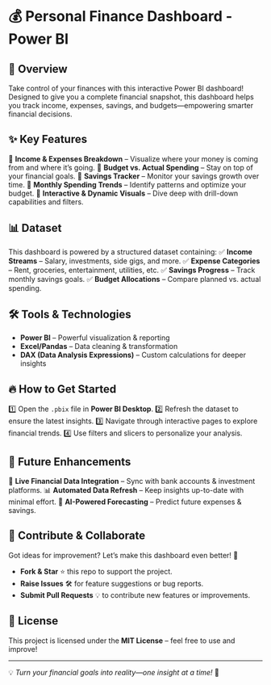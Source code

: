 # 💰 Personal Finance Dashboard - Power BI

## 🚀 Overview
Take control of your finances with this interactive Power BI dashboard! Designed to give you a complete financial snapshot, this dashboard helps you track income, expenses, savings, and budgets—empowering smarter financial decisions. 

## ✨ Key Features
🔹 **Income & Expenses Breakdown** – Visualize where your money is coming from and where it’s going.
🔹 **Budget vs. Actual Spending** – Stay on top of your financial goals.
🔹 **Savings Tracker** – Monitor your savings growth over time.
🔹 **Monthly Spending Trends** – Identify patterns and optimize your budget.
🔹 **Interactive & Dynamic Visuals** – Dive deep with drill-down capabilities and filters.

## 📊 Dataset
This dashboard is powered by a structured dataset containing:
✅ **Income Streams** – Salary, investments, side gigs, and more.
✅ **Expense Categories** – Rent, groceries, entertainment, utilities, etc.
✅ **Savings Progress** – Track monthly savings goals.
✅ **Budget Allocations** – Compare planned vs. actual spending.

## 🛠️ Tools & Technologies
- **Power BI** – Powerful visualization & reporting
- **Excel/Pandas** – Data cleaning & transformation
- **DAX (Data Analysis Expressions)** – Custom calculations for deeper insights

## 🔥 How to Get Started
1️⃣ Open the `.pbix` file in **Power BI Desktop**.
2️⃣ Refresh the dataset to ensure the latest insights.
3️⃣ Navigate through interactive pages to explore financial trends.
4️⃣ Use filters and slicers to personalize your analysis.

## 🌟 Future Enhancements
🚀 **Live Financial Data Integration** – Sync with bank accounts & investment platforms.
📊 **Automated Data Refresh** – Keep insights up-to-date with minimal effort.
🔮 **AI-Powered Forecasting** – Predict future expenses & savings.

## 🤝 Contribute & Collaborate
Got ideas for improvement? Let’s make this dashboard even better! 🎯
- **Fork & Star** ⭐ this repo to support the project.
- **Raise Issues** 🛠️ for feature suggestions or bug reports.
- **Submit Pull Requests** 💡 to contribute new features or improvements.

## 📜 License
This project is licensed under the **MIT License** – feel free to use and improve!

---
💡 *Turn your financial goals into reality—one insight at a time!* 🚀

